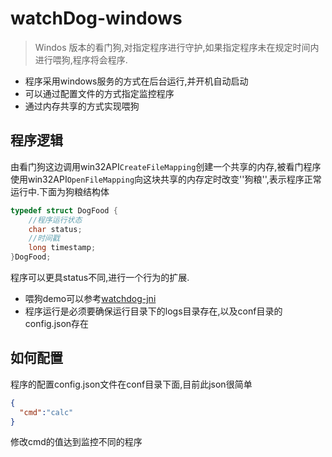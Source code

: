 # watchDog-windows
> Windos 版本的看门狗,对指定程序进行守护,如果指定程序未在规定时间内进行喂狗,程序将会程序.

- 程序采用windows服务的方式在后台运行,并开机自动启动
- 可以通过配置文件的方式指定监控程序
- 通过内存共享的方式实现喂狗



## 程序逻辑

由看门狗这边调用win32API`CreateFileMapping`创建一个共享的内存,被看门程序使用win32API`OpenFileMapping`向这块共享的内存定时改变''狗粮'',表示程序正常运行中.下面为狗粮结构体

```c
typedef struct DogFood {
	//程序运行状态
	char status;
	//时间戳
	long timestamp;
}DogFood;
```

程序可以更具status不同,进行一个行为的扩展.

- 喂狗demo可以参考[watchdog-jni](https://github.com/onewe/watchdog-jni)
- 程序运行是必须要确保运行目录下的logs目录存在,以及conf目录的config.json存在



## 如何配置

程序的配置config.json文件在conf目录下面,目前此json很简单

```json
{
  "cmd":"calc"
}
```

修改cmd的值达到监控不同的程序